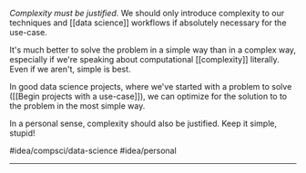 *Complexity must be justified.* We should only introduce complexity to our techniques and [[data science]] workflows if absolutely necessary for the use-case. 

It's much better to solve the problem in a simple way than in a complex way, especially if we're speaking about computational [[complexity]] literally. Even if we aren't, simple is best. 

In good data science projects, where we've started with a problem to solve ([[Begin projects with a use-case]]), we can optimize for the solution to to the problem in the most simple way. 

In a personal sense, complexity should also be justified. Keep it simple, stupid!

#idea/compsci/data-science 
#idea/personal 

---
